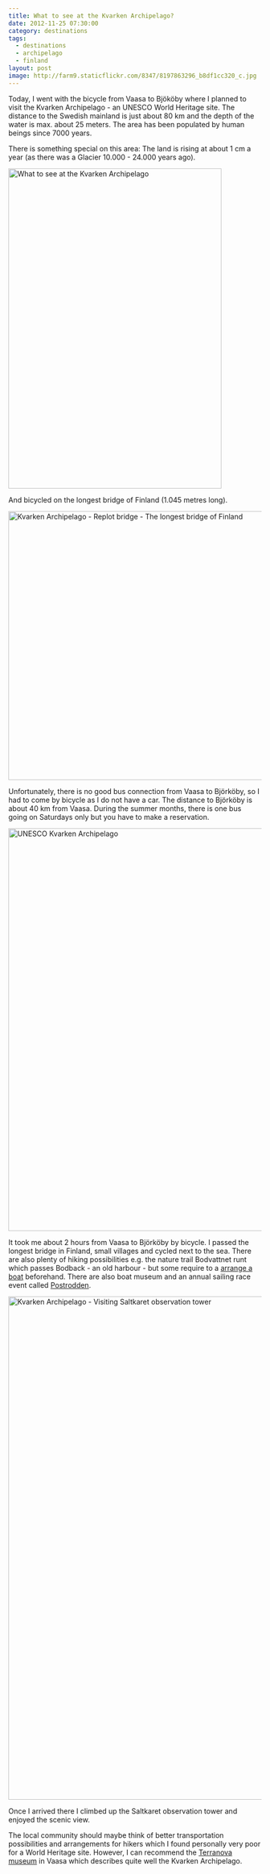 ```yaml
---
title: What to see at the Kvarken Archipelago?
date: 2012-11-25 07:30:00
category: destinations
tags:
  - destinations
  - archipelago
  - finland
layout: post
image: http://farm9.staticflickr.com/8347/8197863296_b8df1cc320_c.jpg
---
```

Today, I went with the bicycle from Vaasa to Bjököby where I planned to visit the Kvarken Archipelago - an UNESCO World Heritage site. The distance to the Swedish mainland is just about 80 km and the depth of the water is max. about 25 meters. The area has been populated by human beings since 7000 years.

There is something special on this area: The land is rising at about 1 cm a year (as there was a Glacier 10.000 - 24.000 years ago).

<img src="http://farm9.staticflickr.com/8347/8197863296_b8df1cc320_c.jpg" width="424" height="636" alt="What to see at the Kvarken Archipelago" >
<br>
<!--more-->

And bicycled on the longest bridge of Finland (1.045 metres long).

<img src="http://farm9.staticflickr.com/8070/8197870862_f64dd59551_c.jpg" width="800" height="534" alt="Kvarken Archipelago - Replot bridge - The longest bridge of Finland">

Unfortunately, there is no good bus connection from Vaasa to Bj&#246;rk&#246;by, so I had to come by bicycle as I do not have a car. The distance to Bj&#246;rk&#246;by is about 40 km from Vaasa. During the summer months, there is one bus going on Saturdays only but you have to make a reservation.

<img src="http://farm9.staticflickr.com/8344/8197787874_dba280322a_c.jpg" width="534" height="800" alt="UNESCO Kvarken Archipelago">

It took me about 2 hours from Vaasa to Björköby by bicycle. I passed the longest bridge in Finland, small villages and cycled next to the sea. There are also plenty of hiking possibilities e.g. the nature trail Bodvattnet runt which passes Bodback - an old harbour - but some require to a <a rel="nofollow" href="http://www.kvarkenworldheritage.fi/experience-kvarken/boat-transport/" target="_blank">arrange a boat</a> beforehand. There are also boat museum and an annual sailing race event called <a rel="nofollow" href="http://sv.wikipedia.org/wiki/Postrodden" target="_blank">Postrodden</a>.

<img src="http://farm9.staticflickr.com/8346/8196683667_b737c8a6f2_c.jpg" width="1000" alt="Kvarken Archipelago - Visiting Saltkaret observation tower">

Once I arrived there I climbed up the Saltkaret observation tower and enjoyed the scenic view.

The local community should maybe think of better transportation possibilities and arrangements for hikers which I found personally very poor for a World Heritage site. However, I can recommend the <a rel="nofollow" href="http://www.pohjanmaanmuseo.fi/?page=TERRANOVA&setlang=l3" target="_blank">Terranova museum</a> in Vaasa which describes quite well the Kvarken Archipelago.
